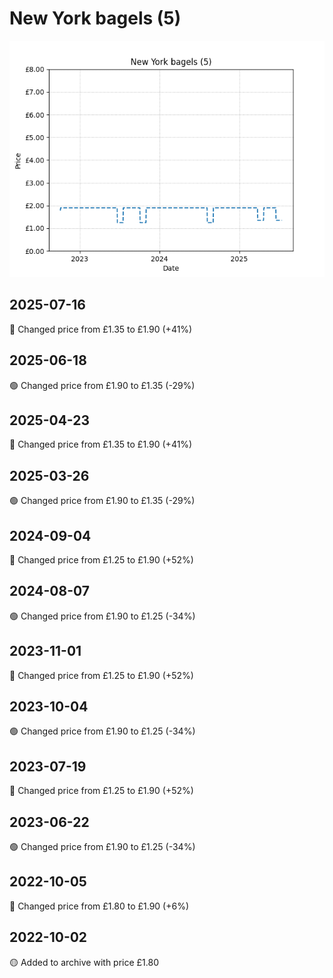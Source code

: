 # New York bagels (5)
![](charts/product-23476011.png)
## 2025-07-16
🔴 Changed price from £1.35 to £1.90 (+41%)
## 2025-06-18
🟢 Changed price from £1.90 to £1.35 (-29%)
## 2025-04-23
🔴 Changed price from £1.35 to £1.90 (+41%)
## 2025-03-26
🟢 Changed price from £1.90 to £1.35 (-29%)
## 2024-09-04
🔴 Changed price from £1.25 to £1.90 (+52%)
## 2024-08-07
🟢 Changed price from £1.90 to £1.25 (-34%)
## 2023-11-01
🔴 Changed price from £1.25 to £1.90 (+52%)
## 2023-10-04
🟢 Changed price from £1.90 to £1.25 (-34%)
## 2023-07-19
🔴 Changed price from £1.25 to £1.90 (+52%)
## 2023-06-22
🟢 Changed price from £1.90 to £1.25 (-34%)
## 2022-10-05
🔴 Changed price from £1.80 to £1.90 (+6%)
## 2022-10-02
🟡 Added to archive with price £1.80